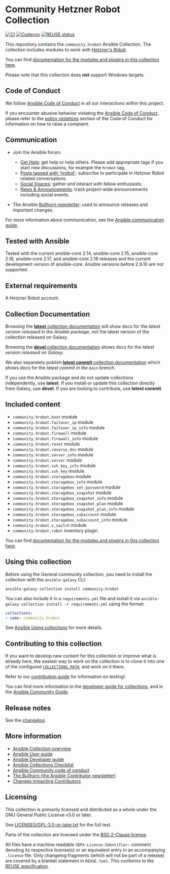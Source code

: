 <!--
Copyright (c) Ansible Project
GNU General Public License v3.0+ (see LICENSES/GPL-3.0-or-later.txt or https://www.gnu.org/licenses/gpl-3.0.txt)
SPDX-License-Identifier: GPL-3.0-or-later
-->

# Community Hetzner Robot Collection
[![CI](https://github.com/ansible-collections/community.hrobot/actions/workflows/nox.yml/badge.svg?branch=main)](https://github.com/ansible-collections/community.hrobot/actions)
[![Codecov](https://img.shields.io/codecov/c/github/ansible-collections/community.hrobot)](https://codecov.io/gh/ansible-collections/community.hrobot)
[![REUSE status](https://api.reuse.software/badge/github.com/ansible-collections/community.hrobot)](https://api.reuse.software/info/github.com/ansible-collections/community.hrobot)

This repository contains the `community.hrobot` Ansible Collection. The collection includes modules to work with [Hetzner's Robot](https://docs.hetzner.com/robot/).

You can find [documentation for the modules and plugins in this collection here](https://docs.ansible.com/ansible/devel/collections/community/hrobot/).

Please note that this collection does **not** support Windows targets.

## Code of Conduct

We follow [Ansible Code of Conduct](https://docs.ansible.com/ansible/latest/community/code_of_conduct.html) in all our interactions within this project.

If you encounter abusive behavior violating the [Ansible Code of Conduct](https://docs.ansible.com/ansible/latest/community/code_of_conduct.html), please refer to the [policy violations](https://docs.ansible.com/ansible/latest/community/code_of_conduct.html#policy-violations) section of the Code of Conduct for information on how to raise a complaint.

## Communication

* Join the Ansible forum:
  * [Get Help](https://forum.ansible.com/c/help/6): get help or help others. Please add appropriate tags if you start new discussions, for example the `hrobot` tag.
  * [Posts tagged with 'hrobot'](https://forum.ansible.com/tag/hrobot): subscribe to participate in Hetzner Robot related conversations.
  * [Social Spaces](https://forum.ansible.com/c/chat/4): gather and interact with fellow enthusiasts.
  * [News & Announcements](https://forum.ansible.com/c/news/5): track project-wide announcements including social events.

* The Ansible [Bullhorn newsletter](https://docs.ansible.com/ansible/devel/community/communication.html#the-bullhorn): used to announce releases and important changes.

For more information about communication, see the [Ansible communication guide](https://docs.ansible.com/ansible/devel/community/communication.html).

## Tested with Ansible

Tested with the current ansible-core 2.14, ansible-core 2.15, ansible-core 2.16, ansible-core 2.17, and ansible-core 2.18 releases and the current development version of ansible-core. Ansible versions before 2.9.10 are not supported.

## External requirements

A Hetzner Robot account.

## Collection Documentation

Browsing the [**latest** collection documentation](https://docs.ansible.com/ansible/latest/collections/community/hrobot) will show docs for the _latest version released in the Ansible package_, not the latest version of the collection released on Galaxy.

Browsing the [**devel** collection documentation](https://docs.ansible.com/ansible/devel/collections/community/hrobot) shows docs for the _latest version released on Galaxy_.

We also separately publish [**latest commit** collection documentation](https://ansible-collections.github.io/community.hrobot/branch/main/) which shows docs for the _latest commit in the `main` branch_.

If you use the Ansible package and do not update collections independently, use **latest**. If you install or update this collection directly from Galaxy, use **devel**. If you are looking to contribute, use **latest commit**.

## Included content

- `community.hrobot.boot` module
- `community.hrobot.failover_ip` module
- `community.hrobot.failover_ip_info` module
- `community.hrobot.firewall` module
- `community.hrobot.firewall_info` module
- `community.hrobot.reset` module
- `community.hrobot.reverse_dns` module
- `community.hrobot.server_info` module
- `community.hrobot.server` module
- `community.hrobot.ssh_key_info` module
- `community.hrobot.ssh_key` module
- `community.hrobot.storagebox` module
- `community.hrobot.storagebox_info` module
- `community.hrobot.storagebox_set_password` module
- `community.hrobot.storagebox_snapshot` module
- `community.hrobot.storagebox_snapshot_info` module
- `community.hrobot.storagebox_snapshot_plan` module
- `community.hrobot.storagebox_snapshot_plan_info` module
- `community.hrobot.storagebox_subaccount` module
- `community.hrobot.storagebox_subaccount_info` module
- `community.hrobot.v_switch` module
- `community.hrobot.robot` inventory plugin

You can find [documentation for the modules and plugins in this collection here](https://docs.ansible.com/ansible/devel/collections/community/hrobot/).

## Using this collection

Before using the General community collection, you need to install the collection with the `ansible-galaxy` CLI:

    ansible-galaxy collection install community.hrobot

You can also include it in a `requirements.yml` file and install it via `ansible-galaxy collection install -r requirements.yml` using the format:

```yaml
collections:
- name: community.hrobot
```

See [Ansible Using collections](https://docs.ansible.com/ansible/latest/user_guide/collections_using.html) for more details.

## Contributing to this collection

If you want to develop new content for this collection or improve what is already here, the easiest way to work on the collection is to clone it into one of the configured [`COLLECTIONS_PATH`](https://docs.ansible.com/ansible/latest/reference_appendices/config.html#collections-paths), and work on it there.

Refer to our [contribution guide](https://github.com/ansible-collections/community.general/blob/main/CONTRIBUTING.md) for information on testing!

You can find more information in the [developer guide for collections](https://docs.ansible.com/ansible/devel/dev_guide/developing_collections.html#contributing-to-collections), and in the [Ansible Community Guide](https://docs.ansible.com/ansible/latest/community/index.html).

## Release notes

See the [changelog](https://github.com/ansible-collections/community.hrobot/tree/main/CHANGELOG.md).

## More information

- [Ansible Collection overview](https://github.com/ansible-collections/overview)
- [Ansible User guide](https://docs.ansible.com/ansible/latest/user_guide/index.html)
- [Ansible Developer guide](https://docs.ansible.com/ansible/latest/dev_guide/index.html)
- [Ansible Collections Checklist](https://github.com/ansible-collections/overview/blob/master/collection_requirements.rst)
- [Ansible Community code of conduct](https://docs.ansible.com/ansible/latest/community/code_of_conduct.html)
- [The Bullhorn (the Ansible Contributor newsletter)](https://us19.campaign-archive.com/home/?u=56d874e027110e35dea0e03c1&id=d6635f5420)
- [Changes impacting Contributors](https://github.com/ansible-collections/overview/issues/45)

## Licensing

This collection is primarily licensed and distributed as a whole under the GNU General Public License v3.0 or later.

See [LICENSES/GPL-3.0-or-later.txt](https://github.com/ansible-collections/community.hrobot/blob/main/COPYING) for the full text.

Parts of the collection are licensed under the [BSD 2-Clause license](https://github.com/ansible-collections/community.hrobot/blob/main/LICENSES/BSD-2-Clause.txt).

All files have a machine readable `SDPX-License-Identifier:` comment denoting its respective license(s) or an equivalent entry in an accompanying `.license` file. Only changelog fragments (which will not be part of a release) are covered by a blanket statement in `REUSE.toml`. This conforms to the [REUSE specification](https://reuse.software/spec/).
